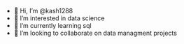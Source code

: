 - 👋 Hi, I’m @kash1288
- 👀 I’m interested in data science
- 🌱 I’m currently learning sql
- 💞️ I’m looking to collaborate on data managment projects


<!---
kash1288/kash1288 is a ✨ special ✨ repository because its `README.md` (this file) appears on your GitHub profile.
You can click the Preview link to take a look at your changes.
--->
